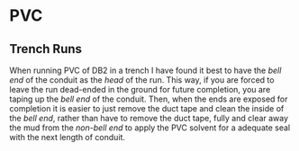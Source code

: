 # PVC

## Trench Runs

When running PVC of DB2 in a trench I have found it best to have the *bell end* of the conduit as the *head* of the run. This way, if you are forced to leave the run dead-ended in the ground for future completion, you are taping up the *bell end* of the conduit. Then, when the ends are exposed for completion it is easier to just remove the duct tape and clean the inside of the *bell end*, rather than have to remove the duct tape, fully and clear away the mud from the *non-bell end* to apply the PVC solvent for a adequate seal with the next length of conduit.
